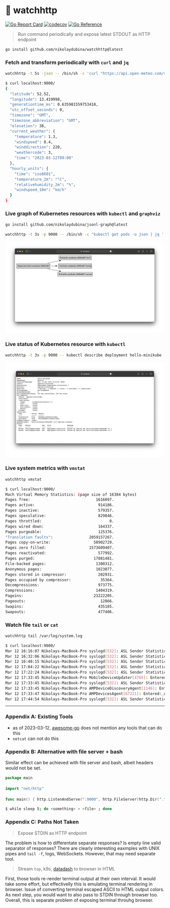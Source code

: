 # 🌺 watchhttp

[![Go Report Card](https://goreportcard.com/badge/github.com/nikolaydubina/watchhttp)](https://goreportcard.com/report/github.com/nikolaydubina/watchhttp)
[![codecov](https://codecov.io/gh/nikolaydubina/watchhttp/branch/master/graph/badge.svg?token=PMs70WQIVI)](https://codecov.io/gh/nikolaydubina/watchhttp)
[![Go Reference](https://pkg.go.dev/badge/github.com/nikolaydubina/watchhttp.svg)](https://pkg.go.dev/github.com/nikolaydubina/watchhttp)

> Run command periodically and expose latest STDOUT as HTTP endpoint

```bash
go install github.com/nikolaydubina/watchhttp@latest
```

### Fetch and transform periodically with `curl` and `jq`

```bash
watchhttp -t 5s -json -- /bin/sh -c 'curl "https://api.open-meteo.com/v1/forecast?latitude=52.52&longitude=13.41&current_weather=true&hourly=temperature_2m,relativehumidity_2m,windspeed_10m" | jq "del(.hourly)"'
```

```bash
$ curl localhost:9000/
{
  "latitude": 52.52,
  "longitude": 13.419998,
  "generationtime_ms": 0.635981559753418,
  "utc_offset_seconds": 0,
  "timezone": "GMT",
  "timezone_abbreviation": "GMT",
  "elevation": 38,
  "current_weather": {
    "temperature": 1.3,
    "windspeed": 8.4,
    "winddirection": 220,
    "weathercode": 3,
    "time": "2023-03-12T09:00"
  },
  "hourly_units": {
    "time": "iso8601",
    "temperature_2m": "°C",
    "relativehumidity_2m": "%",
    "windspeed_10m": "km/h"
  }
}
```

### Live graph of Kubernetes resources with `kubectl` and `graphviz`

```bash
go install github.com/nikolaydubina/jsonl-graph@latest
```

```bash
watchhttp -t 3s -p 9000 -- /bin/sh -c "kubectl get pods -o json | jq '.items[] | {to: (.kind + \":\" + .metadata.name), from: (.metadata.ownerReferences[].kind + \":\" + .metadata.ownerReferences[].name)}' | jsonl-graph | dot -Tsvg"
```

![](./img/example-k8s-graph.png)

### Live status of Kubernetes resource with `kubectl`

```bash
watchhttp -t 3s -p 9000 -- kubectl describe deployment hello-minikube
```

![](./img/example-k8s-describe-static.png)

### Live system metrics with `vmstat`

```bash
watchhttp vmstat
```

```bash
$ curl localhost:9000/
Mach Virtual Memory Statistics: (page size of 16384 bytes)
Pages free:                             1616097.
Pages active:                            914186.
Pages inactive:                          579357.
Pages speculative:                       829846.
Pages throttled:                              0.
Pages wired down:                        164337.
Pages purgeable:                         125376.
"Translation faults":                2059157267.
Pages copy-on-write:                   58902729.
Pages zero filled:                   1573609407.
Pages reactivated:                       577992.
Pages purged:                          17881481.
File-backed pages:                      1300312.
Anonymous pages:                        1023077.
Pages stored in compressor:              202931.
Pages occupied by compressor:             35364.
Decompressions:                          973775.
Compressions:                           1404319.
Pageins:                               23222205.
Pageouts:                                 12866.
Swapins:                                 435185.
Swapouts:                                477406.
```

### Watch file `tail` or `cat`

```bash
watchhttp tail /var/log/system.log
```

```bash
$ curl localhost:9000/            
Mar 12 16:16:07 Nikolays-MacBook-Pro syslogd[532]: ASL Sender Statistics
Mar 12 16:32:06 Nikolays-MacBook-Pro syslogd[532]: ASL Sender Statistics
Mar 12 16:48:15 Nikolays-MacBook-Pro syslogd[532]: ASL Sender Statistics
Mar 12 17:04:22 Nikolays-MacBook-Pro syslogd[532]: ASL Sender Statistics
Mar 12 17:22:24 Nikolays-MacBook-Pro syslogd[532]: ASL Sender Statistics
Mar 12 17:33:45 Nikolays-MacBook-Pro MobileDeviceUpdater[4765]: Entered:_AMMuxedVersion2DeviceConnected, mux-device:4541
Mar 12 17:33:45 Nikolays-MacBook-Pro syslogd[532]: ASL Sender Statistics
Mar 12 17:33:45 Nikolays-MacBook-Pro AMPDeviceDiscoveryAgent[1146]: Entered:_AMMuxedVersion2DeviceConnected, mux-device:4541
Mar 12 17:33:47 Nikolays-MacBook-Pro AMPDevicesAgent[67221]: Entered:_AMMuxedVersion2DeviceConnected, mux-device:4541
Mar 12 17:44:54 Nikolays-MacBook-Pro syslogd[532]: ASL Sender Statistics
```

---

### Appendix A: Existing Tools

- as of 2023-03-12, [awesome-go](http://github.com/avelino/awesome-go) does not mention any tools that can do this
- `netcat` can not do this

### Appendix B: Alternative with file server + bash

Similar effect can be achieved with file server and bash, albeit headers would not be set.

```go
package main

import "net/http"

func main() { http.ListenAndServe(":9000", http.FileServer(http.Dir("."))) }
```
```bash
$ while sleep 5; do <something> > <file> ; done
```

### Appendix C: Paths Not Taken

> Expose STDIN as HTTP endpoint

The problem is how to differentate separate responses?
Is empty line valid separator of responses?
There are clearly interesting eaxmples with UNIX pipes and `tail -f`, logs, WebSockets.
However, that may need separate tool.

> Stream `top`, k9s, [datadash](https://github.com/keithknott26/datadash) to browser in HTML

First, those tools re-render terminal output at their own interval.
It would take some effort, but effectivelly this is emulating terminal rendering in browser.
Issue of converting terminal escaped ASCII to HTML output colors.
As next step, you would want to also pass to STDIN through browser too.
Overall, this is separate problem of exposing terminal throuhg browser.

